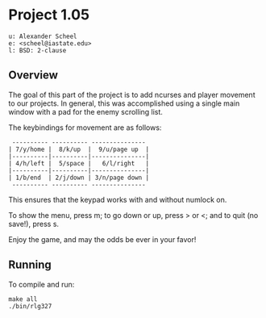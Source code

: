 # Project 1.05

    u: Alexander Scheel
    e: <scheel@iastate.edu>
    l: BSD: 2-clause

## Overview
The goal of this part of the project is to add ncurses and player movement to
our projects. In general, this was accomplished using a single main window
with a pad for the enemy scrolling list.

The keybindings for movement are as follows:
    
     ---------- ---------- ---------------
    | 7/y/home |  8/k/up  |  9/u/page up  |
    |----------|----------|---------------|
    | 4/h/left |  5/space |   6/l/right   |
    |----------|----------|---------------|
    | 1/b/end  | 2/j/down | 3/n/page down |
     ---------- ---------- --------------- 

This ensures that the keypad works with and without numlock on.

To show the menu, press m; to go down or up, press > or <; and
to quit (no save!), press s. 

Enjoy the game, and may the odds be ever in your favor!


## Running
To compile and run:  

    make all
    ./bin/rlg327
